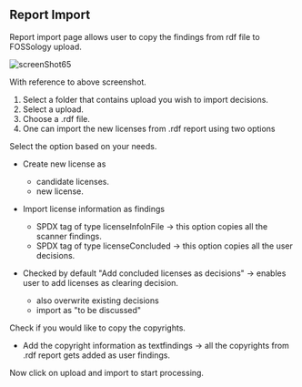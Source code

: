 ## Report Import

Report import page allows user to copy the findings from rdf file to FOSSology upload.

![screenShot65](https://user-images.githubusercontent.com/10155976/195320752-9b380d28-b05c-4e29-88cf-43068af29f3d.PNG)

With reference to above screenshot.

1. Select a folder that contains upload you wish to import decisions.
2. Select a upload.
3. Choose a .rdf file.
4. One can import the new licenses from .rdf report using two options

Select the option based on your needs.

   * Create new license as
     * candidate licenses.
     * new license.



   * Import license information as findings
     * SPDX tag of type licenseInfoInFile -> this option copies all the scanner findings.
     * SPDX tag of type licenseConcluded -> this option copies all the user decisions.


   * Checked by default "Add concluded licenses as decisions" -> enables user to add licenses as clearing decision.
     * also overwrite existing decisions
     * import as "to be discussed"

Check if you would like to copy the copyrights.

   * Add the copyright information as textfindings -> all the copyrights from .rdf report gets added as user findings.

Now click on upload and import to start processing.
 